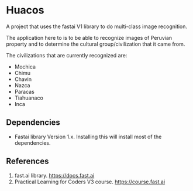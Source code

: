 # Huacos

A project that uses the fastai V1 library to do  multi-class image recognition.  

The application here to is to be able to recognize images of Peruvian property and to determine the cultural group/civilization that it came from. 

The civilizations that are currently recognized are:

* Mochica
* Chimu
* Chavin
* Nazca
* Paracas
* Tiahuanaco
* Inca

## Dependencies

* Fastai library Version 1.x. Installing this will install most of the dependencies.

## References

1. fast.ai library. https://docs.fast.ai
2. Practical Learning for Coders V3 course. https://course.fast.ai

